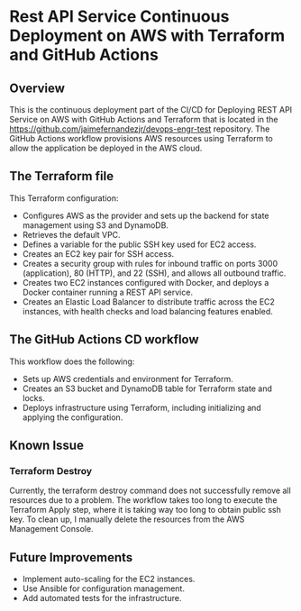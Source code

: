 # Rest API Service Continuous Deployment on AWS with Terraform and GitHub Actions

## Overview
This is the continuous deployment part of the CI/CD for Deploying REST API Service on AWS with GitHub Actions and Terraform that is located in the https://github.com/jaimefernandezjr/devops-engr-test repository. The GitHub Actions workflow provisions AWS resources using Terraform to allow the application be deployed in the AWS cloud.

## The Terraform file
This Terraform configuration:
- Configures AWS as the provider and sets up the backend for state management using S3 and DynamoDB.
- Retrieves the default VPC.
- Defines a variable for the public SSH key used for EC2 access.
- Creates an EC2 key pair for SSH access.
- Creates a security group with rules for inbound traffic on ports 3000 (application), 80 (HTTP), and 22 (SSH), and allows all outbound traffic.
- Creates two EC2 instances configured with Docker, and deploys a Docker container running a REST API service.
- Creates an Elastic Load Balancer to distribute traffic across the EC2 instances, with health checks and load balancing features enabled.

## The GitHub Actions CD workflow
This workflow does the following:
- Sets up AWS credentials and environment for Terraform.
- Creates an S3 bucket and DynamoDB table for Terraform state and locks.
- Deploys infrastructure using Terraform, including initializing and applying the configuration.

## Known Issue
### Terraform Destroy
Currently, the terraform destroy command does not successfully remove all resources due to a problem. The workflow takes too long to execute the Terraform Apply step, where it is taking way too long to obtain public ssh key.  To clean up, I manually delete the resources from the AWS Management Console.

## Future Improvements
- Implement auto-scaling for the EC2 instances.
- Use Ansible for configuration management.
- Add automated tests for the infrastructure.
